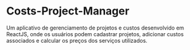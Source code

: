 # Costs-Project-Manager
Um aplicativo de gerenciamento de projetos e custos desenvolvido em ReactJS, onde os usuários podem cadastrar projetos, adicionar custos associados e calcular os preços dos serviços utilizados.
